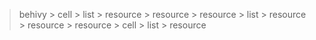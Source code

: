 > behivy
    > cell
        > list
            > resource
            > resource
            > resource
        > list
            > resource
            > resource
            > resource
    > cell
        > list
            > resource